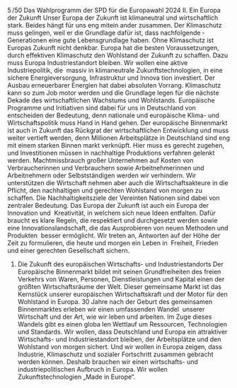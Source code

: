 5 /50
Das Wahlprogramm der SPD für die Europawahl 2024
II. Ein Europa der Zukunft
Unser Europa der Zukunft ist klimaneutral und wirtschaftlich stark. Beides hängt für uns eng mitein­
ander zusammen. Der Klimaschutz muss gelingen, weil er die Grundlage dafür ist, dass nachfolgende 
­
Generationen eine gute Lebensgrundlage haben. Ohne Klimaschutz ist Europas Zukunft nicht denkbar.
Europa hat die besten Voraussetzungen, durch effektiven Klimaschutz den Wohlstand der Zukunft zu 
schaffen. Dazu muss Europa Industriestandort bleiben. Wir wollen eine aktive Industriepolitik, die ­
massiv 
in klimaneutrale Zukunftstechnologien, in eine sichere Energieversorgung, Infrastruktur und Innova­
tion 
investiert. Der Ausbau erneuerbarer Energien hat dabei absoluten Vorrang. Klimaschutz kann so zum Job­
motor werden und die Grundlage legen für die nächste Dekade des wirtschaftlichen Wachstums und 
Wohlstands. Europäische Programme und Initiativen sind dabei für uns in Deutschland von entscheiden­
der Bedeutung, denn nationale und europäische Klima- und Wirtschaftspolitik muss Hand in Hand gehen.
Der europäische Binnenmarkt ist auch in Zukunft das Rückgrat der wirtschaftlichen Entwicklung und muss 
weiter vertieft werden, denn Millionen Arbeitsplätze in Deutschland sind eng mit einem starken Binnen­
markt verknüpft. Hier muss es gerecht zugehen, und Investitionen müssen in nachhaltige Produktions­
verfahren gelenkt werden. Machtmissbrauch großer Unternehmen auf Kosten von Verbraucherinnen und 
Verbrauchern sowie Arbeitnehmerinnen und Arbeitnehmern oder Selbstständigen werden wir verhindern. 
Wir unterstützen die Wirtschaft nehmen aber auch die Wirtschaftsakteure in die Pflicht, den nachhaltigen 
und gerechten Wohlstand von morgen zu schaffen. Die Nachhaltigkeitsziele der Vereinten Nationen sind 
dabei von zentraler Bedeutung. Das Europa der Zukunft ist auch ein Europa der Innovation und ­
Kreativität, 
in welchem sich neue Ideen entfalten. Dafür braucht es klare Regeln, die respektiert und durchgesetzt 
werden sowie eine Innovationslandschaft, die das Ausprobieren von neuen Methoden und Produkten 
­
besser ermöglicht.
Wir treten an, Antworten auf der Höhe der Zeit zu formulieren, die heute und morgen ein Leben in 
­
Freiheit, Frieden und einer gerechten Gesellschaft sichern.
1. Die Zukunft des europäischen Wirtschafts- und Industriestandorts
Der Europäische Binnenmarkt bildet mit seinen Grundfreiheiten des freien Verkehrs von Waren, Personen, 
Dienstleistungen und Kapital einen der größten Wirtschaftsräume der Welt. Dieser gemeinsame Markt ist 
das Kernstück unserer europäischen Wirtschaftskraft und der Motor für den Wohlstand in Europa. 
30 Jahre nach der Geburt des gemeinsamen Binnenmarktes erleben wir einen umfassenden Wandel 
­
unserer Wirtschaft und der Art, wie wir leben und arbeiten. Im Zuge dieses Wandels gibt es einen globa­
len Wettlauf um Ressourcen, Technologien und Standards. Wir wollen, dass Deutschland und Europa ein 
attraktiver Wirtschafts- und Industriestandort bleiben, der Arbeitsplätze und den Wohlstand von morgen 
sichert. Und wir wollen in Europa zeigen, dass Industrie, Klimaschutz und sozialer Fortschritt zusammen­
gebracht werden können. Deshalb brauchen wir einen wirtschafts- und industriepolitischen Aufbruch in 
Europa. Wir wollen Zukunftstechnologien „Made in Europe“.
